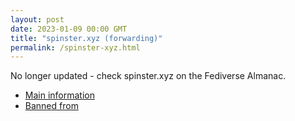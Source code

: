 ```yaml
---
layout: post
date: 2023-01-09 00:00 GMT
title: "spinster.xyz (forwarding)"
permalink: /spinster-xyz.html
---
```


No longer updated - check spinster.xyz on the Fediverse Almanac.

* [Main information](https://www.fediversealmanac.com/api/v1/instances/spinster.xyz)
* [Banned from](https://www.fediversealmanac.com/api/v1/instances/spinster.xyz/banned_from)

